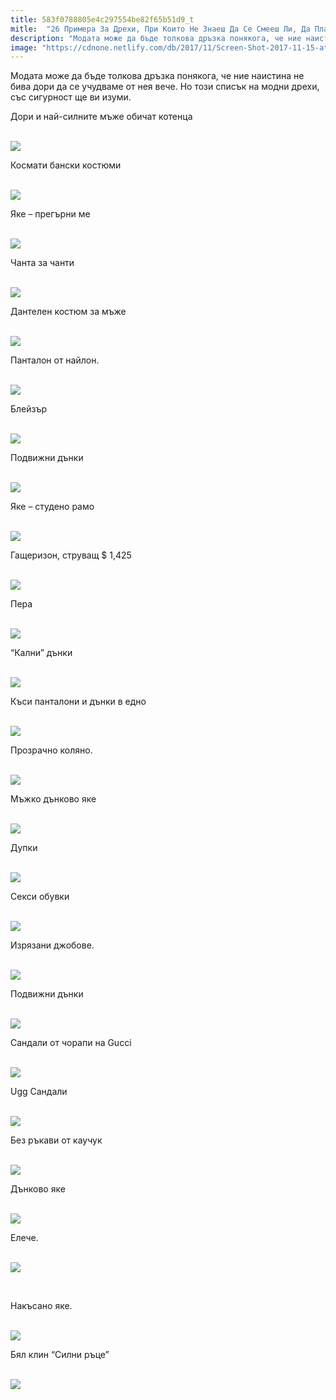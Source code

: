 ```yaml
---
title: 583f0788805e4c297554be82f65b51d9_t
mitle:  "26 Примера За Дрехи, При Които Не Знаеш Да Се Смееш Ли, Да Плачеш ли?"
description: "Модата може да бъде толкова дръзка понякога, че ние наистина не бива дори да се учудваме от нея вече. Но този списък на модни дрехи, със сигурност ще ви изуми. Дори и н"
image: "https://cdnone.netlify.com/db/2017/11/Screen-Shot-2017-11-15-at-8.10.23-PM.png"
---
```


 <p>Модата може да бъде толкова дръзка понякога, че ние наистина не бива дори да се учудваме от нея вече. Но този списък на модни дрехи, със сигурност ще ви изуми.</p>      <p>Дори и най-силните мъже обичат котенца</p> <p> <br/><img src="https://cdnone.netlify.com/db/2017/11/Screen-Shot-2017-11-15-at-8.10.23-PM.png"/></p> <p>Космати бански костюми</p>      <p> <br/><img src="https://cdnone.netlify.com/db/2017/06/1-34.jpg"/><br/></p> <p>Яке – прегърни ме</p> <p> <br/><img src="https://cdnone.netlify.com/db/2017/06/2-33.jpg"/><br/></p> <p>Чанта за чанти</p>      <p> <br/><img src="https://cdnone.netlify.com/db/2017/06/3-35.jpg"/><br/></p> <p>Дантелен костюм за мъже</p> <p> <br/><img src="https://cdnone.netlify.com/db/2017/06/4-34.jpg"/><br/></p> <p>Панталон от найлон.</p> <p> <br/><img src="https://cdnone.netlify.com/db/2017/06/5-32.jpg"/><br/></p> <p>Блейзър</p>      <p> <br/><img src="https://cdnone.netlify.com/db/2017/06/6-32.jpg"/><br/></p> <p>Подвижни дънки</p> <p> <br/><img src="https://cdnone.netlify.com/db/2017/06/7-33.jpg"/><br/></p> <p>Яке – студено рамо</p>      <p> <br/><img src="https://cdnone.netlify.com/db/2017/06/8-34.jpg"/><br/></p> <p>Гащеризон, струващ $ 1,425</p> <p> <br/><img src="https://cdnone.netlify.com/db/2017/06/9-33.jpg"/><br/></p> <p>Пера</p> <p> <br/><img src="https://cdnone.netlify.com/db/2017/06/10-31.jpg"/><br/></p> <p>“Кални” дънки</p> <p> <br/><img src="https://cdnone.netlify.com/db/2017/06/11-30.jpg"/><br/></p> <p>Къси панталони и дънки в едно</p> <p> <br/><img src="https://cdnone.netlify.com/db/2017/06/12-30.jpg"/><br/></p> <p>Прозрачно коляно.</p> <p> <br/><img src="https://cdnone.netlify.com/db/2017/06/13-27.jpg"/><br/></p> <p>Мъжко дънково яке</p> <p> <br/><img src="https://cdnone.netlify.com/db/2017/06/14-28.jpg"/><br/></p> <p>Дупки</p> <p> <br/><img src="https://cdnone.netlify.com/db/2017/06/15-24.jpg"/><br/></p> <p>Секси обувки</p> <p> <br/><img src="https://cdnone.netlify.com/db/2017/06/16-21.jpg"/><br/></p> <p>Изрязани джобове.</p> <p> <br/><img src="https://cdnone.netlify.com/db/2017/06/17-18.jpg"/><br/></p> <p>Подвижни дънки</p> <p> <br/><img src="https://cdnone.netlify.com/db/2017/06/18-17.jpg"/><br/></p> <p>Сандали от чорапи на Gucci</p> <p> <br/><img src="https://cdnone.netlify.com/db/2017/06/19-15.jpg"/><br/></p> <p>Ugg Сандали</p> <p> <br/><img src="https://cdnone.netlify.com/db/2017/06/20-15.jpg"/><br/></p> <p>Без ръкави от каучук</p> <p> <br/><img src="https://cdnone.netlify.com/db/2017/06/21-12.jpg"/><br/></p> <p>Дънково яке</p> <p> <br/><img src="https://cdnone.netlify.com/db/2017/06/22-10.jpg"/><br/></p> <p>Елече.</p> <p> <br/><img src="https://cdnone.netlify.com/db/2017/06/23-8.jpg"/><br/></p> <p> </p> <p>Накъсано яке.</p> <p> <br/><img src="https://cdnone.netlify.com/db/2017/08/599408875fc5b_jpgRuDe__700.jpg"/><br/></p> <p>Бял клин “Силни ръце”</p> <p> <br/><img src="https://cdnone.netlify.com/db/2017/08/weird-clothing-items-on-sale-200-599a9a92e9927__700.jpg"/><br/></p>       